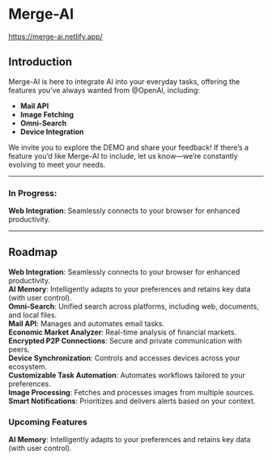 # Merge-AI
https://merge-ai.netlify.app/

## Introduction

Merge-AI is here to integrate AI into your everyday tasks, offering the features you’ve always wanted from @OpenAI, including:  
- **Mail API**  
- **Image Fetching**  
- **Omni-Search**  
- **Device Integration**  

We invite you to explore the DEMO and share your feedback! If there’s a feature you’d like Merge-AI to include, let us know—we’re constantly evolving to meet your needs.

---

### In Progress:
**Web Integration**: Seamlessly connects to your browser for enhanced productivity.  

---

## Roadmap
**Web Integration**: Seamlessly connects to your browser for enhanced productivity.  
**AI Memory**: Intelligently adapts to your preferences and retains key data (with user control).  
**Omni-Search**: Unified search across platforms, including web, documents, and local files.  
**Mail API**: Manages and automates email tasks.  
**Economic Market Analyzer**: Real-time analysis of financial markets.  
**Encrypted P2P Connections**: Secure and private communication with peers.  
**Device Synchronization**: Controls and accesses devices across your ecosystem.  
**Customizable Task Automation**: Automates workflows tailored to your preferences.  
**Image Processing**: Fetches and processes images from multiple sources.  
**Smart Notifications**: Prioritizes and delivers alerts based on your context.


### Upcoming Features
**AI Memory**: Intelligently adapts to your preferences and retains key data (with user control). 
